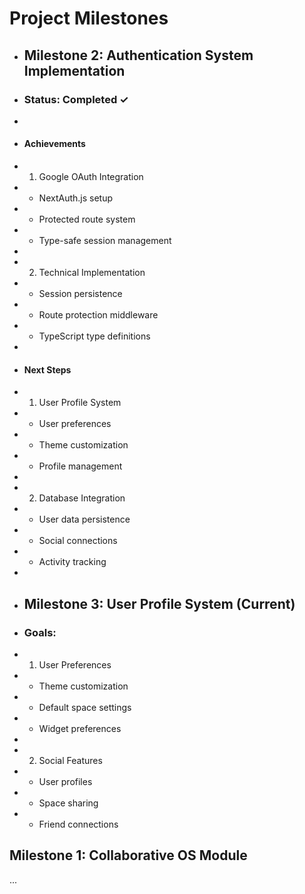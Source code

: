 # Project Milestones

+ ## Milestone 2: Authentication System Implementation
+ ### Status: Completed ✓
+ 
+ #### Achievements
+ 1. Google OAuth Integration
+    - NextAuth.js setup
+    - Protected route system
+    - Type-safe session management
+ 
+ 2. Technical Implementation
+    - Session persistence
+    - Route protection middleware
+    - TypeScript type definitions
+ 
+ #### Next Steps
+ 1. User Profile System
+    - User preferences
+    - Theme customization
+    - Profile management
+ 
+ 2. Database Integration
+    - User data persistence
+    - Social connections
+    - Activity tracking
+ 
+ ## Milestone 3: User Profile System (Current)
+ ### Goals:
+ 1. User Preferences
+    - Theme customization
+    - Default space settings
+    - Widget preferences
+ 
+ 2. Social Features
+    - User profiles
+    - Space sharing
+    - Friend connections

## Milestone 1: Collaborative OS Module
...